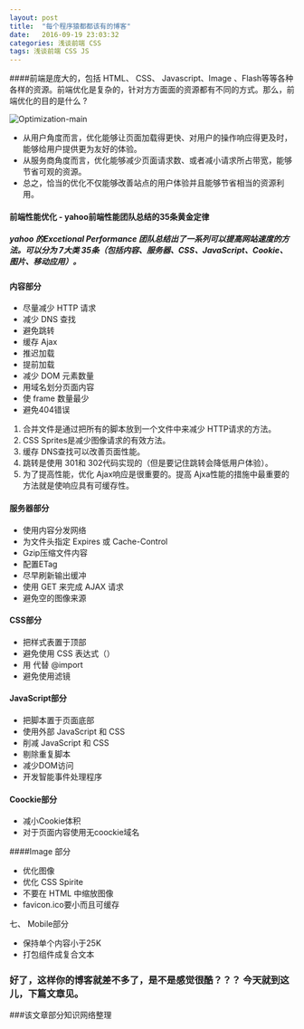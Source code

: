 ```yaml
---
layout: post
title:  "每个程序猿都都该有的博客"
date:   2016-09-19 23:03:32
categories: 浅谈前端 CSS
tags: 浅谈前端 CSS JS
---
```

####前端是庞大的，包括 HTML、 CSS、 Javascript、Image 、Flash等等各种各样的资源。前端优化是复杂的，针对方方面面的资源都有不同的方式。那么，前端优化的目的是什么 ?

![Optimization-main](http://i.imgur.com/OJwNxsP.jpg)


- 从用户角度而言，优化能够让页面加载得更快、对用户的操作响应得更及时，能够给用户提供更为友好的体验。
- 从服务商角度而言，优化能够减少页面请求数、或者减小请求所占带宽，能够节省可观的资源。
- 总之，恰当的优化不仅能够改善站点的用户体验并且能够节省相当的资源利用。


#### 前端性能优化 - yahoo前端性能团队总结的35条黄金定律

##### yahoo 的Excetional Performance 团队总结出了一系列可以提高网站速度的方法。可以分为 7大类 35条（包括内容、服务器、CSS、JavaScript、Cookie、图片、移动应用）。 


#### 内容部分



- 尽量减少 HTTP 请求
- 减少 DNS 查找
- 避免跳转
- 缓存 Ajax
- 推迟加载
- 提前加载
- 减少 DOM 元素数量
- 用域名划分页面内容
- 使 frame 数量最少
- 避免404错误




1. 合并文件是通过把所有的脚本放到一个文件中来减少 HTTP请求的方法。
2. CSS Sprites是减少图像请求的有效方法。
3. 缓存 DNS查找可以改善页面性能。
4. 跳转是使用 301和 302代码实现的（但是要记住跳转会降低用户体验）。
5. 为了提高性能，优化 Ajax响应是很重要的。提高 Ajxa性能的措施中最重要的方法就是使响应具有可缓存性。
 

#### 服务器部分

- 使用内容分发网络
- 为文件头指定 Expires 或 Cache-Control
- Gzip压缩文件内容
- 配置ETag
- 尽早刷新输出缓冲 
- 使用 GET 来完成 AJAX 请求
- 避免空的图像来源
 

#### CSS部分

- 把样式表置于顶部
- 避免使用 CSS 表达式（）
- 用 <link> 代替 @import
- 避免使用滤镜
 


#### JavaScript部分

- 把脚本置于页面底部
- 使用外部 JavaScript 和 CSS
- 削减 JavaScript 和 CSS
- 剔除重复脚本
- 减少DOM访问 
- 开发智能事件处理程序
 


#### Coockie部分

- 减小Cookie体积
- 对于页面内容使用无coockie域名
 

####Image 部分

- 优化图像
- 优化 CSS Spirite
- 不要在 HTML 中缩放图像
- favicon.ico要小而且可缓存
 



七、 Mobile部分

- 保持单个内容小于25K
- 打包组件成复合文本


### 好了，这样你的博客就差不多了，是不是感觉很酷？？？ 今天就到这儿，下篇文章见。

###该文章部分知识网络整理